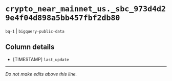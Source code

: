 # `crypto_near_mainnet_us._sbc_973d4d29e4f04d898a5bb457fbf2db80`
`bq-1` | `bigquery-public-data`

## Column details
* [TIMESTAMP] `last_update`

-------------------------------------------------------------------------------
*Do not make edits above this line.*
